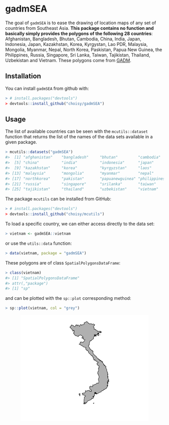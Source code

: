 
<!-- README.md is generated from README.Rmd. Please edit that file -->
gadmSEA
=======

The goal of `gadmSEA` is to ease the drawing of location maps of any set of countries from Southeast Asia. **This package contains no function and basically simply provides the polygons of the following 28 countries**: Afghanistan, Bangladesh, Bhutan, Cambodia, China, India, Japan, Indonesia, Japan, Kazakhstan, Korea, Kyrgystan, Lao PDR, Malaysia, Mongolia, Myanmar, Nepal, North Korea, Paskistan, Papua New Guinea, the Philippines, Russia, Singapore, Sri Lanka, Taiwan, Tajikistan, Thailand, Uzbekistan and Vietnam. These polygons come from [GADM](http://www.gadm.org).

Installation
------------

You can install `gadmSEA` from github with:

``` r
> # install.packages("devtools")
> devtools::install_github("choisy/gadmSEA")
```

Usage
-----

The list of available countries can be seen with the `mcutils::dataset` function that returns the list of the names of the data sets available in a given package.

``` r
> mcutils::datasets("gadmSEA")
#>  [1] "afghanistan"    "bangladesh"     "bhutan"         "cambodia"      
#>  [5] "china"          "india"          "indonesia"      "japan"         
#>  [9] "kazakhstan"     "korea"          "kyrgyzstan"     "laos"          
#> [13] "malaysia"       "mongolia"       "myanmar"        "nepal"         
#> [17] "northkorea"     "pakistan"       "papuanewguinea" "philippines"   
#> [21] "russia"         "singapore"      "srilanka"       "taiwan"        
#> [25] "tajikistan"     "thailand"       "uzbekistan"     "vietnam"
```

The package `mcutils` can be installed from GitHub:

``` r
> # install.packages("devtools")
> devtools::install_github("choisy/mcutils")
```

To load a specific country, we can either access directly to the data set:

``` r
> vietnam <- gadmSEA::vietnam
```

or use the `utils::data` function:

``` r
> data(vietnam, package = "gadmSEA")
```

These polygons are of class `SpatialPolygonsDataFrame`:

``` r
> class(vietnam)
#> [1] "SpatialPolygonsDataFrame"
#> attr(,"package")
#> [1] "sp"
```

and can be plotted with the `sp::plot` corresponding method:

``` r
> sp::plot(vietnam, col = "grey")
```

<img src="README-unnamed-chunk-7-1.png" width="407.736" style="display: block; margin: auto;" />
